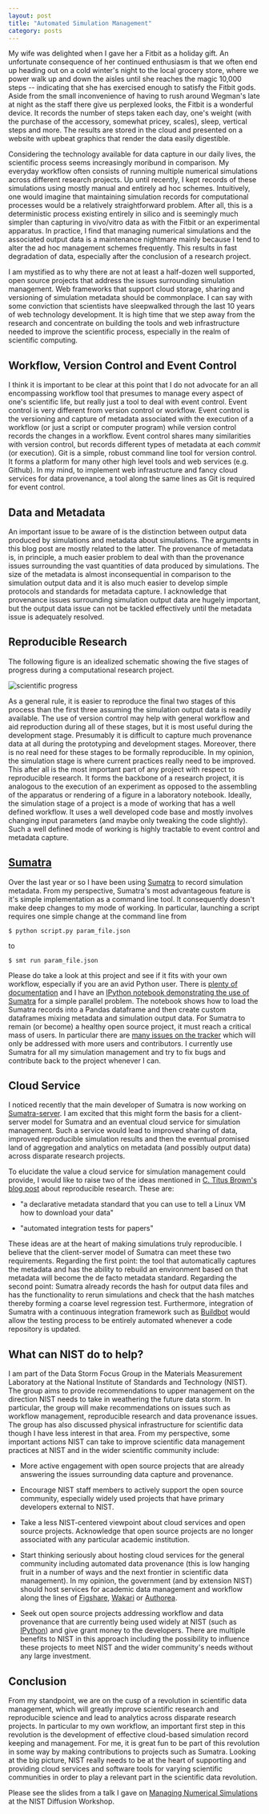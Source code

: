 ```yaml
---
layout: post
title: "Automated Simulation Management"
category: posts
---
```


My wife was delighted when I gave her a Fitbit as a holiday gift. An
unfortunate consequence of her continued enthusiasm is that we often
end up heading out on a cold winter's night to the local grocery
store, where we power walk up and down the aisles until she reaches
the magic 10,000 steps -- indicating that she has exercised enough to
satisfy the Fitbit gods. Aside from the small inconvenience of having
to rush around Wegman's late at night as the staff there give us
perplexed looks, the Fitbit is a wonderful device. It records the
number of steps taken each day, one's weight (with the purchase of the
accessory, somewhat pricey, scales), sleep, vertical steps and
more. The results are stored in the cloud and presented on a website
with upbeat graphics that render the data easily digestible.

Considering the technology available for data capture in our daily
lives, the scientific process seems increasingly moribund in
comparison. My everyday workflow often consists of running multiple
numerical simulations across different research projects. Up until
recently, I kept records of these simulations using mostly manual and
entirely ad hoc schemes. Intuitively, one would imagine that
maintaining simulation records for computational processes would be a
relatively straightforward problem. After all, this is a deterministic
process existing entirely in silico and is seemingly much simpler than
capturing in vivo/vitro data as with the Fitbit or an experimental
apparatus. In practice, I find that managing numerical simulations and
the associated output data is a maintenance nightmare mainly because I
tend to alter the ad hoc management schemes frequently. This results
in fast degradation of data, especially after the conclusion of a
research project.

I am mystified as to why there are not at least a half-dozen well
supported, open source projects that address the issues surrounding
simulation management. Web frameworks that support cloud storage,
sharing and versioning of simulation metadata should be commonplace. I
can say with some conviction that scientists have sleepwalked through
the last 10 years of web technology development. It is high time that
we step away from the research and concentrate on building the tools
and web infrastructure needed to improve the scientific process,
especially in the realm of scientific computing.

## Workflow, Version Control and Event Control

I think it is important to be clear at this point that I do not
advocate for an all encompassing workflow tool that presumes to manage
every aspect of one's scientific life, but really just a tool to deal
with event control. Event control is very different from version
control or workflow.  Event control is the versioning and capture of
metadata associated with the execution of a workflow (or just a script
or computer program) while version control records the changes in a
workflow. Event control shares many similarities with version control,
but records different types of metadata at each *commit* (or
execution). Git is a simple, robust command line tool for version
control. It forms a platform for many other high level tools and web
services (e.g. Github). In my mind, to implement web infrastructure
and fancy cloud services for data provenance, a tool along the same
lines as Git is required for event control.

## Data and Metadata

An important issue to be aware of is the distinction between output
data produced by simulations and metadata about simulations. The
arguments in this blog post are mostly related to the latter. The
provenance of metadata is, in principle, a much easier problem to deal
with than the provenance issues surrounding the vast quantities of
data produced by simulations. The size of the metadata is almost
inconsequential in comparison to the simulation output data and it is
also much easier to develop simple protocols and standards for
metadata capture. I acknowledge that provenance issues surrounding
simulation output data are hugely important, but the output data issue
can not be tackled effectively until the metadata issue is adequately
resolved.

## Reproducible Research

The following figure is an idealized schematic showing the five stages
of progress during a computational research project.

![scientific progress](https://raw.githubusercontent.com/wd15/diffusion-workshop-2014/94733caf39782e4f905b744e99bd9aac498344cb/images/workflow.png)

As a general rule, it is easier to reproduce the final two stages of
this process than the first three assuming the simulation output data
is readily available. The use of version control may help with general
workflow and aid reproduction during all of these stages, but it is
most useful during the development stage. Presumably it is difficult
to capture much provenance data at all during the prototyping and
development stages. Moreover, there is no real need for these stages
to be formally reproducible. In my opinion, the simulation stage is
where current practices really need to be improved. This after all is
the most important part of any project with respect to reproducible
research. It forms the backbone of a research project, it is analogous
to the execution of an experiment as opposed to the assembling of the
apparatus or rendering of a figure in a laboratory notebook.  Ideally,
the simulation stage of a project is a mode of working that has a well
defined workflow. It uses a well developed code base and mostly
involves changing input parameters (and maybe only tweaking the code
slightly). Such a well defined mode of working is highly tractable to
event control and metadata capture.

## [Sumatra][sumatra]

Over the last year or so I have been using [Sumatra][sumatra] to
record simulation metadata. From my perspective, Sumatra's most
advantageous feature is it's simple implementation as a command line
tool. It consequently doesn't make deep changes to my mode of
working. In particular, launching a script requires one simple change
at the command line from

    $ python script.py param_file.json

to

    $ smt run param_file.json

Please do take a look at this project and see if it fits with your own
workflow, especially if you are an avid Python user. There is
[plenty of documentation](https://pythonhosted.org/Sumatra/) and I
have an
[IPython notebook demonstrating the use of Sumatra](http://nbviewer.ipython.org/github/wd15/smt-demo/blob/master/demo.ipynb)
for a simple parallel problem. The notebook shows how to load the
Sumatra records into a Pandas dataframe and then create custom
dataframes mixing metadata and simulation output data. For Sumatra to
remain (or become) a healthy open source project, it must reach a
critical mass of users. In particular there are
[many issues on the tracker](https://bitbucket.org/apdavison/sumatra/issues?status=new&status=open)
which will only be addressed with more users and contributors. I
currently use Sumatra for all my simulation management and try to fix
bugs and contribute back to the project whenever I can.

## Cloud Service

I noticed recently that the main developer of Sumatra is now working
on [Sumatra-server](https://pypi.python.org/pypi/sumatra-server). I am
excited that this might form the basis for a client-server model for
Sumatra and an eventual cloud service for simulation management. Such
a service would lead to improved sharing of data, improved
reproducible simulation results and then the eventual promised land of
aggregation and analytics on metadata (and possibly output data)
across disparate research projects.

To elucidate the value a cloud service for simulation management could
provide, I would like to raise two of the ideas mentioned in
[C. Titus Brown's blog post](http://ivory.idyll.org/blog/2014-imagine.html)
about reproducible research. These are:

 * "a declarative metadata standard that you can use to tell a Linux
   VM how to download your data"

 * "automated integration tests for papers"

These ideas are at the heart of making simulations truly
reproducible. I believe that the client-server model of Sumatra can
meet these two requirements. Regarding the first point: the tool that
automatically captures the metadata and has the ability to rebuild an
environment based on that metadata will become the de facto metadata
standard. Regarding the second point: Sumatra already records the hash
for output data files and has the functionality to rerun simulations
and check that the hash matches thereby forming a coarse level
regression test. Furthermore, integration of Sumatra with a continuous
integration framework such as [Buildbot](http://buildbot.net/) would
allow the testing process to be entirely automated whenever a code
repository is updated.

## What can NIST do to help?

I am part of the Data Storm Focus Group in the Materials Measurement
Laboratory at the National Institute of Standards and Technology
(NIST). The group aims to provide recommendations to upper management
on the direction NIST needs to take in weathering the future data
storm. In particular, the group will make recommendations on issues
such as workflow management, reproducible research and data provenance
issues. The group has also discussed physical infrastructure for
scientific data though I have less interest in that area. From my
perspective, some important actions NIST can take to improve
scientific data management practices at NIST and in the wider
scientific community include:

 * More active engagement with open source projects that are already
   answering the issues surrounding data capture and provenance.

 * Encourage NIST staff members to actively support the open source
   community, especially widely used projects that have primary
   developers external to NIST.
   
 * Take a less NIST-centered viewpoint about cloud services and open
   source projects. Acknowledge that open source projects are no
   longer associated with any particular academic institution.
 
 * Start thinking seriously about hosting cloud services for the
   general community including automated data provenance (this is low
   hanging fruit in a number of ways and the next frontier in
   scientific data management).  In my opinion, the government (and by
   extension NIST) should host services for academic data management
   and workflow along the lines of [Figshare](http://figshare.com),
   [Wakari](https://www.wakari.io/) or
   [Authorea](https://authorea.com/).
   
 * Seek out open source projects addressing workflow and data
   provenance that are currently being used widely at NIST (such as
   [IPython](http://ipython.org/)) and give grant money to the
   developers. There are multiple benefits to NIST in this approach
   including the possibility to influence these projects to meet NIST
   and the wider community's needs without any large investment.

## Conclusion

From my standpoint, we are on the cusp of a revolution in scientific
data management, which will greatly improve scientific research and
reproducible science and lead to analytics across disparate research
projects. In particular to my own workflow, an important first step in
this revolution is the development of effective cloud-based simulation
record keeping and management. For me, it is great fun to be part of
this revolution in some way by making contributions to projects such
as Sumatra. Looking at the big picture, NIST really needs to be at the
heart of supporting and providing cloud services and software tools
for varying scientific communities in order to play a relevant part in
the scientific data revolution.

Please see the slides from a talk I gave on
[Managing Numerical Simulations](http://wd15.github.io/diffusion-workshop-2014)
at the NIST Diffusion Workshop.

[sumatra]: http://neuralensemble.org/sumatra/
